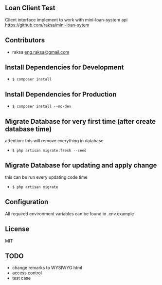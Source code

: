 ## Loan Client Test

Client interface implement to work with mini-loan-system api https://github.com/raksa/mini-loan-sytem

## Contributors

* raksa <eng.raksa@gmail.com>

## Install Dependencies for Development
* `$ composer install`

## Install Dependencies for Production
* `$ composer install --no-dev`

## Migrate Database for very first time (after create database time)
attention: this will remove everything in database
* `$ php artisan migrate:fresh --seed`

## Migrate Database for updating and apply change
this can be run every updating code time
* `$ php artisan migrate`

## Configuration

All required environment variables can be found in .env.example

## License

MIT

## TODO
* change remarks to WYSIWYG html
* access control
* test case
